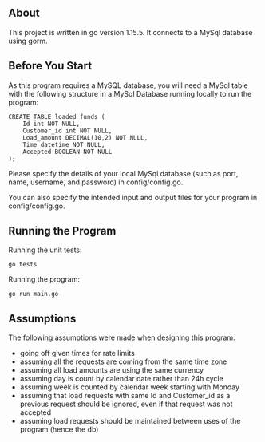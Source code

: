 
## About

This project is written in go version 1.15.5. It connects to a MySql database using gorm.

## Before You Start

As this program requires a MySQL database, you will need a MySql table with the following structure in a MySql Database running locally to run the program:

```
CREATE TABLE loaded_funds (
    Id int NOT NULL,
    Customer_id int NOT NULL,
    Load_amount DECIMAL(10,2) NOT NULL,
    Time datetime NOT NULL,
    Accepted BOOLEAN NOT NULL
);
```

Please specify the details of your local MySql database (such as port, name, username, and password) in config/config.go.

You can also specify the intended input and output files for your program in config/config.go.

## Running the Program

Running the unit tests:
```
go tests
```

Running the program:
```
go run main.go
```

## Assumptions

The following assumptions were made when designing this program:
- going off given times for rate limits
- assuming all the requests are coming from the same time zone
- assuming all load amounts are using the same currency
- assuming day is count by calendar date rather than 24h cycle
- assuming week is counted by calendar week starting with Monday
- assuming that load requests with same Id and Customer_id as a previous request should be ignored, even if that request was not accepted
- assuming load requests should be maintained between uses of the program (hence the db)
